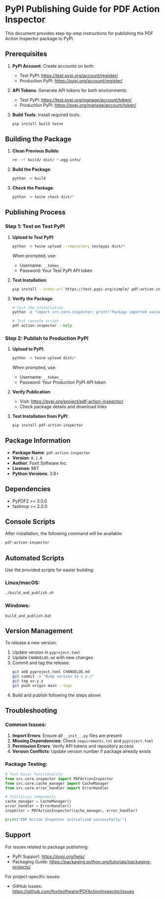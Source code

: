 # PyPI Publishing Guide for PDF Action Inspector

This document provides step-by-step instructions for publishing the PDF Action Inspector package to PyPI.

## Prerequisites

1. **PyPI Account**: Create accounts on both:
   - Test PyPI: https://test.pypi.org/account/register/
   - Production PyPI: https://pypi.org/account/register/

2. **API Tokens**: Generate API tokens for both environments:
   - Test PyPI: https://test.pypi.org/manage/account/token/
   - Production PyPI: https://pypi.org/manage/account/token/

3. **Build Tools**: Install required tools:
   ```bash
   pip install build twine
   ```

## Building the Package

1. **Clean Previous Builds**:
   ```bash
   rm -rf build/ dist/ *.egg-info/
   ```

2. **Build the Package**:
   ```bash
   python -m build
   ```

3. **Check the Package**:
   ```bash
   python -m twine check dist/*
   ```

## Publishing Process

### Step 1: Test on Test PyPI

1. **Upload to Test PyPI**:
   ```bash
   python -m twine upload --repository testpypi dist/*
   ```
   
   When prompted, use:
   - Username: `__token__`
   - Password: Your Test PyPI API token

2. **Test Installation**:
   ```bash
   pip install --index-url https://test.pypi.org/simple/ pdf-action-inspector
   ```

3. **Verify the Package**:
   ```python
   # Test the installation
   python -c "import src.core.inspector; print('Package imported successfully')"
   
   # Test console script
   pdf-action-inspector --help
   ```

### Step 2: Publish to Production PyPI

1. **Upload to PyPI**:
   ```bash
   python -m twine upload dist/*
   ```
   
   When prompted, use:
   - Username: `__token__`
   - Password: Your Production PyPI API token

2. **Verify Publication**:
   - Visit: https://pypi.org/project/pdf-action-inspector/
   - Check package details and download links

3. **Test Installation from PyPI**:
   ```bash
   pip install pdf-action-inspector
   ```

## Package Information

- **Package Name**: `pdf-action-inspector`
- **Version**: `0.1.0`
- **Author**: Foxit Software Inc.
- **License**: MIT
- **Python Versions**: 3.8+

## Dependencies

- PyPDF2 >= 3.0.0
- fastmcp >= 2.0.0

## Console Scripts

After installation, the following command will be available:
```bash
pdf-action-inspector
```

## Automated Scripts

Use the provided scripts for easier building:

### Linux/macOS:
```bash
./build_and_publish.sh
```

### Windows:
```batch
build_and_publish.bat
```

## Version Management

To release a new version:

1. Update version in `pyproject.toml`
2. Update `CHANGELOG.md` with new changes
3. Commit and tag the release:
   ```bash
   git add pyproject.toml CHANGELOG.md
   git commit -m "Bump version to x.y.z"
   git tag vx.y.z
   git push origin main --tags
   ```
4. Build and publish following the steps above

## Troubleshooting

### Common Issues:

1. **Import Errors**: Ensure all `__init__.py` files are present
2. **Missing Dependencies**: Check `requirements.txt` and `pyproject.toml`
3. **Permission Errors**: Verify API tokens and repository access
4. **Version Conflicts**: Update version number if package already exists

### Package Testing:

```python
# Test basic functionality
from src.core.inspector import PDFActionInspector
from src.core.cache_manager import CacheManager
from src.core.error_handler import ErrorHandler

# Initialize components
cache_manager = CacheManager()
error_handler = ErrorHandler()
inspector = PDFActionInspector(cache_manager, error_handler)

print("PDF Action Inspector initialized successfully!")
```

## Support

For issues related to package publishing:
- PyPI Support: https://pypi.org/help/
- Packaging Guide: https://packaging.python.org/tutorials/packaging-projects/

For project-specific issues:
- GitHub Issues: https://github.com/foxitsoftware/PDFActionInspector/issues

